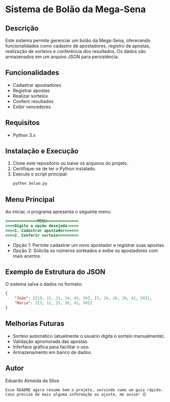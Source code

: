 # Sistema de Bolão da Mega-Sena

## Descrição
Este sistema permite gerenciar um bolão da Mega-Sena, oferecendo funcionalidades como cadastro de apostadores, registro de apostas, realização de sorteios e conferência dos resultados. Os dados são armazenados em um arquivo JSON para persistência.

## Funcionalidades
- Cadastrar apostadores
- Registrar apostas
- Realizar sorteios
- Conferir resultados
- Exibir vencedores

## Requisitos
- Python 3.x

## Instalação e Execução
1. Clone este repositório ou baixe os arquivos do projeto.
2. Certifique-se de ter o Python instalado.
3. Execute o script principal:
   ```sh
   python bolao.py

## Menu Principal
Ao iniciar, o programa apresenta o seguinte menu:

```diff
==============MENU==============
====Digite a opção desejada:====
====1. Cadastrar apostador======
====2. Conferir sorteio=========
```

- Opção 1: Permite cadastrar um novo apostador e registrar suas apostas.
- Opção 2: Solicita os números sorteados e exibe os apostadores com mais acertos. 

## Exemplo de Estrutura do JSON
O sistema salva o dados no formato:

```json
{
    "João": [[10, 15, 23, 34, 45, 50], [5, 18, 26, 30, 42, 59]],
    "Maria": [[3, 12, 25, 36, 41, 58]]
}
```

## Melhorias Futuras
- Sorteio automático (atualmente o usuário digita o sorteio manualmente).
- Validação apromorada das apostas.
- Inferface gráfica para facilitar o uso.
- Armazenamento em banco de dados.

## Autor
Eduardo Almeida da Silva

```vbnet
Esse README agora resume bem o projeto, servindo como um guia rápido. Caso precise de mais alguma informação ou ajuste, me avise! 😊
```